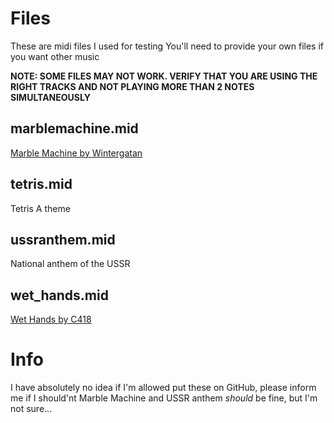 # Files

These are midi files I used for testing
You'll need to provide your own files if you want other music

**NOTE: SOME FILES MAY NOT WORK. VERIFY THAT YOU ARE USING THE RIGHT TRACKS AND NOT PLAYING MORE THAN 2 NOTES SIMULTANEOUSLY** 

## marblemachine.mid

[Marble Machine by Wintergatan](https://www.youtube.com/watch?v=IvUU8joBb1Q)

## tetris.mid

Tetris A theme

## ussranthem.mid

National anthem of the USSR

## wet_hands.mid

[Wet Hands by C418](https://www.youtube.com/watch?v=sgrs4l9BqD8)


# Info

I have absolutely no idea if I'm allowed put these on GitHub, please inform me if I should'nt
Marble Machine and USSR anthem *should* be fine, but I'm not sure...